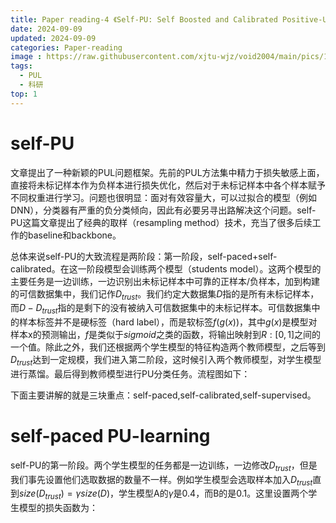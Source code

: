 ```yaml
---
title: Paper reading-4 《Self-PU: Self Boosted and Calibrated Positive-Unlabeled Training》
date: 2024-09-09
updated: 2024-09-09
categories: Paper-reading
image : https://raw.githubusercontent.com/xjtu-wjz/void2004/main/pics/121043535_p0.1aoxfetb9a.webp
tags:
  - PUL
  - 科研
top: 1
---
```

# self-PU

文章提出了一种新颖的PUL问题框架。先前的PUL方法集中精力于损失敏感上面，直接将未标记样本作为负样本进行损失优化，然后对于未标记样本中各个样本赋予不同权重进行学习。问题也很明显：面对有效容量大，可以过拟合的模型（例如DNN），分类器有严重的负分类倾向，因此有必要另寻出路解决这个问题。self-PU这篇文章提出了经典的取样（resampling method）技术，充当了很多后续工作的baseline和backbone。

总体来说self-PU的大致流程是两阶段：第一阶段，self-paced+self-calibrated。在这一阶段模型会训练两个模型（students model）。这两个模型的主要任务是一边训练，一边识别出未标记样本中可靠的正样本/负样本，加到构建的可信数据集中，我们记作$D_{trust}$。我们约定大数据集$D$指的是所有未标记样本，而$D-D_{trust}$指的是剩下的没有被纳入可信数据集中的未标记样本。可信数据集中的样本标签并不是硬标签（hard label），而是软标签$f(g(x))$，其中$g(x)$是模型对样本x的预测输出，$f$是类似于$sigmoid$之类的函数，将输出映射到$R:[0,1]$之间的一个值。除此之外，我们还根据两个学生模型的特征构造两个教师模型，之后等到$D_{trust}$达到一定规模，我们进入第二阶段，这时候引入两个教师模型，对学生模型进行蒸馏。最后得到教师模型进行PU分类任务。流程图如下：


下面主要讲解的就是三块重点：self-paced,self-calibrated,self-supervised。

# self-paced PU-learning

self-PU的第一阶段。两个学生模型的任务都是一边训练，一边修改$D_{trust}$，但是我们事先设置他们选取数据的数量不一样。例如学生模型会选取样本加入$D_{trust}$直到$size(D_{trust})= \gamma size(D)$，学生模型A的$\gamma$是0.4，而B的是0.1。这里设置两个学生模型的损失函数为：






